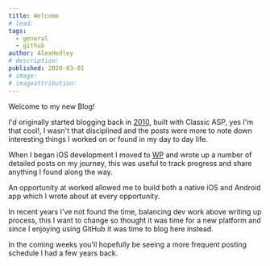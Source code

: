 ```yaml
---
title: Welcome
# lead:
tags:
  - general
  - github
author: AlexHedley
# description:
published: 2020-03-01
# image:
# imageattribution:
---
```


Welcome to my new Blog!

I'd originally started blogging back in [2010](https://web.archive.org/web/20131211111731/http://alexhedley.com/blog/), built with Classic ASP, yes I'm that cool!, I wasn't that disciplined and the posts were more to note down interesting things I worked on or found in my day to day life.

When I began iOS development I moved to [WP](https://alexhedley.wordpress.com/) and wrote up a number of detailed posts on my journey, this was useful to track progress and share anything I found along the way.

An opportunity at worked allowed me to build both a native iOS and Android app which I wrote about at every opportunity.

In recent years I've not found the time, balancing dev work above writing up process, this I want to change so thought it was time for a new platform and since I enjoying using GitHub it was time to blog here instead.

In the coming weeks you'll hopefully be seeing a more frequent posting schedule I had a few years back.
